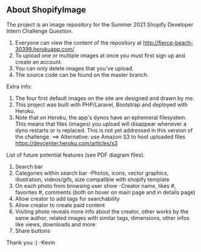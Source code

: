 ## About ShopifyImage

The project is an image repository for the Summer 2021 Shopify Developer Intern Challenge Question. 

1. Everyone can view the content of the repository at http://fierce-beach-30399.herokuapp.com/
2. To upload one or multiple images at once you must first sign up and create an account.
3. You can only delete images that you've upload.
4. The source code can be found on the master branch.

Extra info: 
1. The four first default images on the site are designed and drawn by me.
2. This project was built with PHP/Laravel, Bootstrap and deployed with Heroku. 
3. Note that on Heroku, the app's dynos have an ephemeral filesystem. This means that files (images) you upload will disappear whenever a dyno restarts or is replaced. This is not yet addressed in this version of the challenge.
   ==> Alternative: use Amazon S3 to host uploaded files https://devcenter.heroku.com/articles/s3

List of future potential features (see PDF diagram files). 
1. Search bar
2. Categories within search bar
        -Photos, icons, vector graphics, illustration, videos/gifs, size compatible with shopify template
3. On each photo from browsing user show
        -Creator name, likes #, favorites #, comments (both on hover on main page and in details page)
4. Allow creator to add tags for searchability 
5. Allow creator to create paid content
6. Visiting photo reveals more info about the creator, other works by the same author, related images with similar tags, dimensions, other infos like views, downloads and more.
7. Share buttons

Thank you :)
-Kevin
